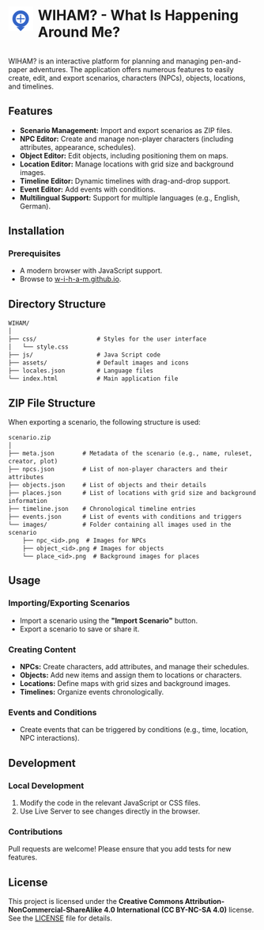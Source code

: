 <div style="display: flex; align-items: center;">
  <img src="assets/logo.png" alt="WIHAM Logo" style="width: 50px; margin-right: 10px;">
  <h1>WIHAM? - What Is Happening Around Me?</h1>
</div>


WIHAM? is an interactive platform for planning and managing pen-and-paper adventures. The application offers numerous features to easily create, edit, and export scenarios, characters (NPCs), objects, locations, and timelines.

## Features

- **Scenario Management:** Import and export scenarios as ZIP files.
- **NPC Editor:** Create and manage non-player characters (including attributes, appearance, schedules).
- **Object Editor:** Edit objects, including positioning them on maps.
- **Location Editor:** Manage locations with grid size and background images.
- **Timeline Editor:** Dynamic timelines with drag-and-drop support.
- **Event Editor:** Add events with conditions.
- **Multilingual Support:** Support for multiple languages (e.g., English, German).

## Installation
### Prerequisites
- A modern browser with JavaScript support.
- Browse to [w-i-h-a-m.github.io](https://w-i-h-a-m.github.io/).


## Directory Structure

```
WIHAM/
│
├── css/                 # Styles for the user interface
│   └── style.css
├── js/                  # Java Script code
├── assets/              # Default images and icons
├── locales.json         # Language files
└── index.html           # Main application file
```

## ZIP File Structure

When exporting a scenario, the following structure is used:

```
scenario.zip
│
├── meta.json        # Metadata of the scenario (e.g., name, ruleset, creator, plot)
├── npcs.json        # List of non-player characters and their attributes
├── objects.json     # List of objects and their details
├── places.json      # List of locations with grid size and background information
├── timeline.json    # Chronological timeline entries
├── events.json      # List of events with conditions and triggers
└── images/          # Folder containing all images used in the scenario
    ├── npc_<id>.png  # Images for NPCs
    ├── object_<id>.png # Images for objects
    └── place_<id>.png  # Background images for places
```

## Usage

### Importing/Exporting Scenarios
- Import a scenario using the **"Import Scenario"** button.
- Export a scenario to save or share it.

### Creating Content
- **NPCs:** Create characters, add attributes, and manage their schedules.
- **Objects:** Add new items and assign them to locations or characters.
- **Locations:** Define maps with grid sizes and background images.
- **Timelines:** Organize events chronologically.

### Events and Conditions
- Create events that can be triggered by conditions (e.g., time, location, NPC interactions).

## Development

### Local Development
1. Modify the code in the relevant JavaScript or CSS files.
2. Use Live Server to see changes directly in the browser.

### Contributions
Pull requests are welcome! Please ensure that you add tests for new features.

## License
This project is licensed under the **Creative Commons Attribution-NonCommercial-ShareAlike 4.0 International (CC BY-NC-SA 4.0)** license. See the [LICENSE](https://creativecommons.org/licenses/by-nc-sa/4.0/) file for details.